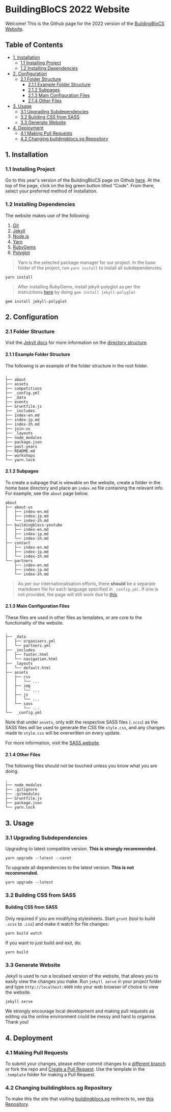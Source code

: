 # BuildingBloCS 2022 Website

Welcome! This is the Github page for the 2022 version of the [BuildingBloCS Website](https://buildingblocs.sg/2022/).

Table of Contents
-------------
- [1. Installation](#1-installation)
    - [1.1 Installing Project](#11-installing-project)
    - [1.2 Installing Dependencies](#12-installing-dependencies)
- [2. Configuration](#2-configuration)
    - [2.1 Folder Structure](#21-folder-structure)
        - [2.1.1 Example Folder Structure](#211-example-folder-structure)
        - [2.1.2 Subpages](#212-subpages)
        - [2.1.3 Main Configuration Files](#213-main-configuration-files)
        - [2.1.4 Other Files](#214-other-files)
- [3. Usage](#3-usage)
    - [3.1 Upgrading Subdependencies](#31-upgrading-subdependencies)
    - [3.2 Building CSS from SASS](#32-building-css-from-sass)
    - [3.3 Generate Website](#33-generate-website)
- [4. Deployment](#4-deployment)
    - [4.1 Making Pull Requests](#41-making-pull-requests)
    - [4.2 Changing buildingblocs.sg Repository](#42-changing-buildingblocssg-repository)





## 1. Installation

### 1.1 Installing Project

Go to this year's version of the BuildingBloCS page on Github [here](https://github.com/buildingblocs/2022). At the top of the page, click on the big green button titled "Code". From there, select your preferred method of installation.

### 1.2 Installing Dependencies

The website makes use of the following:

1. [Git](https://git-scm.com/downloads)
2. [Jekyll](https://jekyllrb.com/docs/installation/)
3. [Node.js](https://nodejs.org/)
4. [Yarn](https://yarnpkg.com/)
5. [RubyGems](https://rubygems.org/pages/download)
6. [Polyglot](https://github.com/untra/polyglot)

> Yarn is the selected package manager for our project. In the base folder of the project, run `yarn install` to install all subdependencies. 
```
yarn install
```

> After installing RubyGems, install jekyll-polyglot as per the instructions [here](https://github.com/untra/polyglot#installation) by doing ```gem install jekyll-polyglot```
```
gem install jekyll-polyglot
```





## 2. Configuration

### 2.1 Folder Structure

Visit the [Jekyll docs](https://jekyllrb.com/docs/) for more information on the [directory structure](https://jekyllrb.com/docs/structure/).

#### 2.1.1 Example Folder Structure

The following is an example of the folder structure in the root folder.
```
.
├── about
├── assets
├── competitions
├── _config.yml
├── _data
├── events
├── Gruntfile.js
├── _includes
├── index-en.md
├── index-jp.md
├── index-zh.md
├── join-us
├── _layouts
├── node_modules
├── package.json
├── past-years
├── README.md
├── workshops
└── yarn.lock
```

#### 2.1.2 Subpages

To create a subpage that is viewable on the website, create a folder in the home base directory and place an ```index.md``` file containing the relevant info. For example, see the ```about``` page below.
```
about
├── about-us
│   ├── index-en.md
│   ├── index-jp.md
│   └── index-zh.md
├── buildingblocs-youtube
│   ├── index-en.md
│   ├── index-jp.md
│   └── index-zh.md
├── contact
│   ├── index-en.md
│   ├── index-jp.md
│   └── index-zh.md
└── partners
    ├── index-en.md
    ├── index-jp.md
    └── index-zh.md
```
> As per our internationalisation efforts, there <b>should</b> be a separate markdown file for each language specified in ```_config.yml```. If one is not provided, the page will still work due to [this](https://github.com/untra/polyglot#fallback-language-support).

#### 2.1.3 Main Configuration Files

These files are used in other files as templates, or are core to the functionality of the website.
```
.
├── _data
│   ├── organisers.yml
│   └── partners.yml
├── _includes
│   ├── footer.html
│   └── navigation.html
├── _layouts
│   └── default.html
├── assets
│   ├── css
│   │   └── ...
│   ├── img
│   │   └── ...
│   ├── js
│   │   └── ...
│   └── sass
│       └── ...
└──  _config.yml
```

Note that under ```assets```, only edit the respective SASS files (```.scss```) as the SASS files will be used to generate the CSS file ```style.css```, and any changes made to ```style.css``` will be overwritten on every update.

For more information, visit the [SASS website](https://sass-lang.com/).


#### 2.1.4 Other Files 

The following files should not be touched unless you know what you are doing.
```
.
├── node_modules
├── .gitignore
├── .gitmodules
├── Gruntfile.js
├── package.json
└── yarn.lock
```





## 3. Usage

### 3.1 Upgrading Subdependencies

Upgrading to latest compatible version. **This is strongly recommended.**
```
yarn upgrade --latest --caret
```

To upgrade all dependencies to the latest version. **This is not recommended.**
```
yarn upgrade --latest
```

### 3.2 Building CSS from SASS

#### Building CSS from SASS

Only required if you are modifying stylesheets. Start `grunt` (tool to build `.scss` to `.css`) and make it watch for file changes:

```
yarn build watch
```

If you want to just build and exit, do:

```
yarn build
```

### 3.3 Generate Website

Jekyll is used to run a localised version of the website, that allows you to easily view the changes you make. Run `jekyll serve` in your project folder and type `http://localhost:4000` into your web browser of choice to view the website.

```
jekyll serve
```

We strongly encourage local development and making pull requests as editing via the online environment could be messy and hard to organise. Thank you!





## 4. Deployment

### 4.1 Making Pull Requests

To submit your changes, please either commit changes to a [different branch](https://docs.github.com/en/pull-requests/collaborating-with-pull-requests/proposing-changes-to-your-work-with-pull-requests/creating-and-deleting-branches-within-your-repository) or fork the repo and [Create a Pull Request](https://docs.github.com/en/pull-requests/collaborating-with-pull-requests/proposing-changes-to-your-work-with-pull-requests/creating-a-pull-request). Use the template in the `.template` folder for making a Pull Request. 

### 4.2 Changing buildingblocs.sg Repository

To make this the site that visiting [buildingblocs.sg](https://buildingblocs.sg) redirects to, see [this Repository](https://github.com/buildingblocs/buildingblocs.github.io).